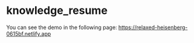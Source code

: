 # knowledge_resume

You can see the demo in the following page: https://relaxed-heisenberg-0615bf.netlify.app
